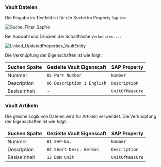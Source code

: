 ### Vault Dateien

Die Eingabe im Textfeld ist für die Suche im Property `Sap_No`:

![Suche_Filter_SapNo](https://user-images.githubusercontent.com/43955487/58897067-bf894800-86f7-11e9-887e-81d65877940b.PNG)

Bei Auswahl und Drücken der Schaltfläche `Verknüpfen...`:

![Linked_UpdatedProperties_VaultEntity](https://user-images.githubusercontent.com/43955487/58897068-bf894800-86f7-11e9-8ee6-99bf1ecd74d5.PNG)

Die Verknüpfung der Eigenschaften ist wie folgt:

| Suchen Spalte| Gezielte Vault Eigenscaft| SAP Property | 
| - | - | - |
| Nummer | `02 Part Number` | `Number` |
| Description  | `06 Description 1 English` | `Description ` |
| Basiseinheit | - | `UnitOfMeasure` |


### Vault Artikeln

Die gleiche Logik von Dateien wird für Artikeln verwendet. Die Verknüpfung der Eigenschaften ist wie folgt:

| Suchen Spalte| Gezielte Vault Eigenscaft| SAP Property | 
| - | - | - |
| Nummer | `01 SAP-No.` | `Number` |
| Description | `02 Short Desc. German` | `Description ` |
| Basiseinheit | `13 BOM Unit` | `UnitOfMeasure` |